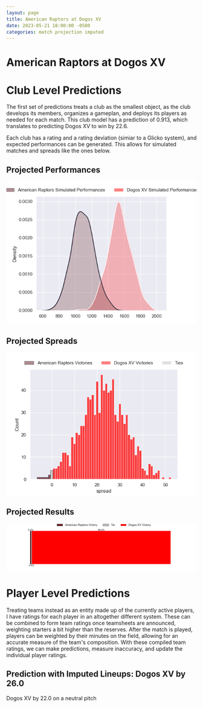 ```yaml
---  
layout: page  
title: American Raptors at Dogos XV  
date: 2023-05-21 18:00:00 -0500  
categories: match projection imputed  
---
```

# American Raptors at Dogos XV

# Club Level Predictions


The first set of predictions treats a club as the smallest object, as the club develops its members, organizes a gameplan, and deploys its players as needed for each match. This club model has a prediction of 0.913, which translates to predicting Dogos XV to win by 22.6.

Each club has a rating and a rating deviation (simiar to a Glicko system), and expected performances can be generated. This allows for simulated matches and spreads like the ones below.
## Projected Performances


![Projected Performances](plots/performances_2023-05-21-DogosXV-AmericanRaptors.png)
## Projected Spreads


![Projected Spreads](plots/spreads_2023-05-21-DogosXV-AmericanRaptors.png)
## Projected Results


![Projected Results](plots/resultbar_2023-05-21-DogosXV-AmericanRaptors.png)
# Player Level Predictions


Treating teams instead as an entity made up of the currently active players, I have ratings for each player in an altogether different system. These can be combined to form team ratings once teamsheets are announced, weighting starters a bit higher than the reserves. After the match is played, players can be weighted by their minutes on the field, allowing for an accurate measure of the team's composition. With these compiled team ratings, we can make predictions, measure inaccuracy, and update the individual player ratings.
## Prediction with Imputed Lineups: Dogos XV by 26.0


Dogos XV by 22.0 on a neutral pitch

